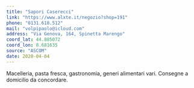 ```yaml
---
title: "Sapori Caserecci"
link: "https://www.alxte.it/negozio?shop=191"
phone: "0131.618.512"
mail: "volpipaolo@icloud.com"
address: "Via Genova, 164, Spinetta Marengo"
coord_lat: 44.885072
coord_lon: 8.681635
source: "ASCOM"
date: 2020-04-04
---
```


Macelleria, pasta fresca, gastronomia, generi alimentari vari. Consegne a domicilio da concordare.
